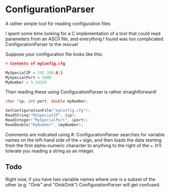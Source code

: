 # ConfigurationParser
A rather simple tool for reading configuration files

I spent some time looking for a C implementation of a tool that could read parameters from an ASCII file, and everything I found was too complicated. ConfigurationParser to the rescue!

Suppose your configuration file looks like this:

```C
# Contents of myConfig.cfg

MySpecialIP = 192.168.0.1
MySpecialPort = 5000
MyNumber = 3.14159 
```

Then reading these using ConfigurationParser is rather straightforward!

```C
char *ip; int port, double myNumber; 

SetConfigurationFile("myConfig.cfg");
ReadString("MySpecialIP", &ip);
ReadInteger("MySpecialPort", &port);
ReadDouble("MyNumber", &myNumber);
```

Comments are indicated using #. ConfigurationParser searches for variable names on the left-hand side of the `=` sign, and then loads the data starting from the first alpha-numeric character to anything to the right of the `=`. It'll tolerate you reading a string as an integer. 

## Todo

Right now, if you have two variable names where one is a subset of the other (e.g. "Oink" and "OinkOink") ConfigurationParser will get confused. 
